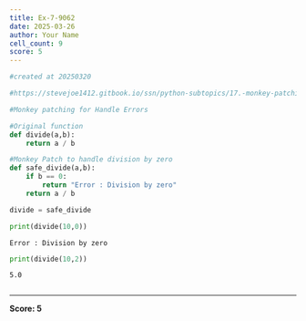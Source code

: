 ```yaml
---
title: Ex-7-9062
date: 2025-03-26
author: Your Name
cell_count: 9
score: 5
---
```


```python
#created at 20250320
```


```python
#https://stevejoe1412.gitbook.io/ssn/python-subtopics/17.-monkey-patching
```


```python
#Monkey patching for Handle Errors
```


```python
#Original function
def divide(a,b):
    return a / b
```


```python
#Monkey Patch to handle division by zero
def safe_divide(a,b):
    if b == 0:
        return "Error : Division by zero"
    return a / b
```


```python
divide = safe_divide
```


```python
print(divide(10,0))
```

    Error : Division by zero



```python
print(divide(10,2))
```

    5.0



```python

```


---
**Score: 5**
